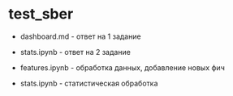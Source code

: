 # test_sber

* dashboard.md - ответ на 1 задание
* stats.ipynb - ответ на 2 задание


* features.ipynb - обработка данных, добавление новых фич
* stats.ipynb - статистическая обработка
